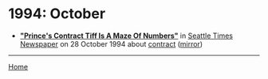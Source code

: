 # 1994: October

 - [**"Prince's Contract Tiff Is A Maze Of Numbers"**](http://community.seattletimes.nwsource.com/archive/?date=19941028&slug=1938328) in [Seattle Times Newspaper](http://community.seattletimes.nwsource.com/) on 28 October 1994 about [contract](../../topics/contract/index.md) ([mirror](https://web.archive.org/web/*/http://community.seattletimes.nwsource.com/archive/?date=19941028&slug=1938328))

----

[Home](./)
